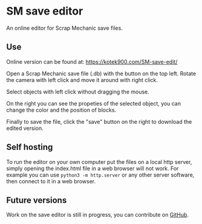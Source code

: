 # SM save editor
An online editor for Scrap Mechanic save files.

## Use
Online version can be found at: https://kotek900.com/SM-save-edit/

Open a Scrap Mechanic save file (.db) with the button on the top left.
Rotate the camera with left click and move it around with right click.

Select objects with left click without dragging the mouse.

On the right you can see the propeties of the selected object,
you can change the color and the position of blocks.

Finally to save the file, click the "save" button on the right to download the edited version.

## Self hosting

To run the editor on your own computer put the files on a local http server, simply opening the index.html file in a web browser will not work.
For example you can use `python3 -m http.server` or any other server software, then connect to it in a web browser.

## Future versions

Work on the save editor is still in progress, you can contribute on [GitHub](https://github.com/kotek900/SM-save-edit/).
